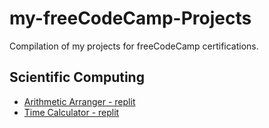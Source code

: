 # my-freeCodeCamp-Projects
Compilation of my projects for freeCodeCamp certifications.

## Scientific Computing
- [Arithmetic Arranger - replit](https://replit.com/@KennetCastro/boilerplate-arithmetic-formatter#main.py)
- [Time Calculator - replit](https://replit.com/@KennetCastro/boilerplate-time-calculator-1#main.py)
